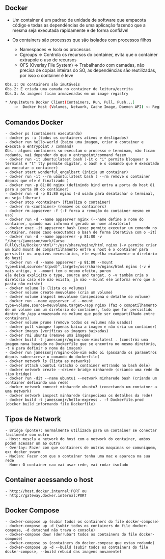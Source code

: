 ## Docker

- Um container é um padrao de unidade de software que empacota código e todas as dependências de uma aplicação fazendo que a mesma seja executada rápidamente e de forma confiável

- Os containers são processos que são isolados com processos filhos
	- Namespaces => Isola os processos
	- Cgroups => Controla os recursos do container, evita que o container extrapole o uso de recursos
	- OFS (Overlay File System) => Trabalhando com camadas, não precisa de copias inteiras do SO, as 		dependências são reutilizadas, por isso o container é leve

```sh	
Obs.1: Os containers são imutáveis
Obs.2: É criada uma camada no container de leitura/escrita
Obs.3: As imagens ficam armazenadas em um image registry
```
```sh
* Arquitetura Docker Client(Containers, Run, Pull, Push...) 	
	->	Docker Host (Volumes, Network, Cache Image, Daemon API)	<- Registry (Images)
```

## Comandos Docker

	- docker ps (containers executando)
	- docker ps -a (todos os containers ativos e desligados)
	- docker run hello-world (baixa uma imagem, criar o container e executa o entrypoint / command)
	Obs.: alguns containers so executam o processo e terminam, não ficam rodando, vai depender do que o entrypoint/command fazem
	- docker run -it ubuntu:latest bash (-it o "i" permite bloquear o terminal e "t" tty permite digitar, o bash é o comando que é executado ao executar o container)
	- docker start wonderful_engelbart (inicia um container)
	- docker run -it --rm ubuntu:latest bash ( --rm remove o container depois que ele é finalizado )
	- docker run -p 81:80 nginx (definindo bind entra a porta do host 81 para a porta 80 do container)
	- docker run -d -p 81:80 nginx (-d usado para desatachar o terminal, ou seja liberar)
	- docker stop <container> (finaliza o container)
	- docker rm <container> (remove os containers)
	- docker rm appserver -f (-f forca a remoção do container mesmo em uso)
	- docker run -d --name appserver nginx (--name define o nome do container, quando nao informa é gerado um nome aleatório)
	- docker exec -it appserver bash (exec permite executar um comando no container, nesse caso executamos o bash de forma iterativa com o -it)
	- docker run -d --name appserver -p 81:80 -v "/Users/jamesson/work/Curso FullCycle/Docker/html/":/usr/share/nginx/html nginx (-v permite criar um bind mount de compartilhamento entre o host e o container para persistir os arquivos necessários, ele espelha exatamente o diretório do host)
	- docker run -d --name appserver -p 81:80 --mount type=bind,source="$(pwd)",target=/usr/share/nginx/html nginx (-v é mais antigo, o --mount tem o mesmo efeito, porem
	ele deixa explicito o type, source and target. o -v também cria o diretório caso ele não exista, ja não --mount ele informa erro que a pasta não existe)
	- docker volume ls (lista os volumes)
	- docker volume create meuvolume (cria um volume)
	- docker volume inspect meuvolume (inspeciona o detalhe do volume)
	- docker run --name appserver -d --mount type=volume,source=meuvolume,target=/app nginx (faz o compatilhamento de um volume com um diretório do container, tudo que for persistido dentro de /app armazenado no volume que pode ser compartilhado entre containers)
	- docker volume prune (remove todos os volumes não usados)
	- docker pull <image> (apenas baixa a imagem e não cria um container)
	- docker images (verificas as imagens baixadas)
	- docker rmi ubuntu (remove uma imagem)
	- docker build -t jamessonjr/nginx-com-vim:latest . (constrói uma imagem nova baseado no Dockerfile que se encontra no mesmo diretório, -t é para definir o nome da imagem)
	- docker run jamessonjr/nginx-com-vim echo oi (passando os parametros depois sobrescreve o comando do dockerfile)
	- docker network ls (lista as networks)
	- docker attach ubuntu1 (atacha o container entrando na bash dele)
	- docker network create --driver bridge minharede (criando uma rede do tipo bridge)
	- docker run -dit --name ubuntu1 --network minharede bash (criando um container definindo uma rede)
	- docker network connect minharede ubuntu3 (conectando um container a uma network)
	- docker network inspect minharede (inspeciona os detalhes da rede)
	- docker build -t jamessonjr/hello-express . -f Dockerfile.prod (docker build informando file Dockerfile)

## Tipos de Network
	- Bridge (ponte): normalmente utilizada para um container se conectar facilmente com outro
	- Host: mescla a network do host com a network do container, ambos podem acessar um ao outro
	- Overlay: Fazer com que containers de outras maquinas se comuniquem, ex: docker swarm
	- Maclan: Fazer com que o container tenha uma mac e apareca na sua rede
	- None: O container nao vai usar rede, vai rodar isolado

## Container acessando o host
	- http://host.docker.internal:PORT ou
	- http://gateway.docker.internal:PORT

## Docker Compose
	- docker-compose up (subir todos os containers do file docker-compose)
	- docker-compose up -d (subir todos os containers do file docker-compose, -d detached não trava o console)
	- docker-compose down (derrubart todos os containers do file docker-compose)
	- docker-compose ps (containers do docker-compose que estao rodando)
	- docker-compose up -d --build (subir todos os containers do file docker-compose, --build rebuid das imagens novamente) 